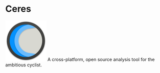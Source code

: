 # Ceres
<img src="/internals/Ceres-01.png" alt="Ceres" style="width: 128px;"/>
A cross-platform, open source analysis tool for the ambitious cyclist.
 